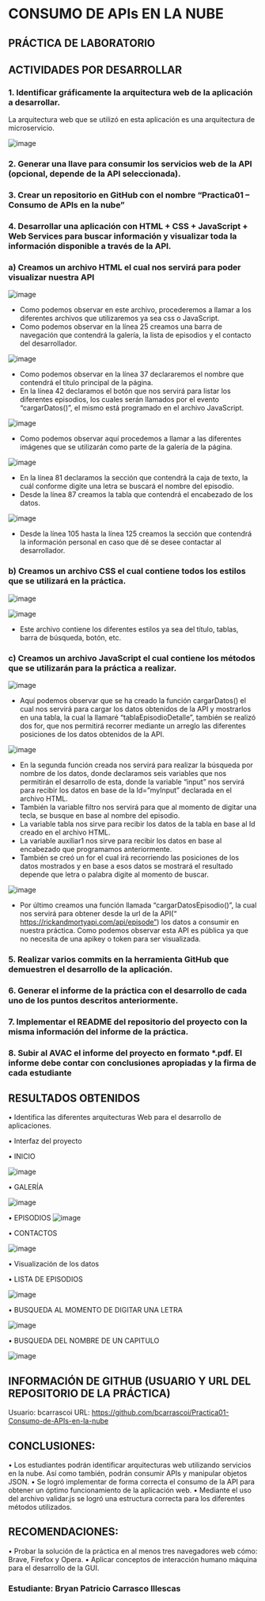 # CONSUMO DE APIs EN LA NUBE
## PRÁCTICA DE LABORATORIO
## ACTIVIDADES POR DESARROLLAR
### 1.	Identificar gráficamente la arquitectura web de la aplicación a desarrollar.
La arquitectura web que se utilizó en esta aplicación es una arquitectura de microservicio.

![image](https://user-images.githubusercontent.com/56461202/114565087-91031f00-9c36-11eb-83d5-364a32ce43dd.png)

### 2. Generar una llave para consumir los servicios web de la API (opcional, depende de la API seleccionada).
### 3.	Crear un repositorio en GitHub con el nombre “Practica01 – Consumo de APIs en la nube”

### 4. Desarrollar una aplicación con HTML + CSS + JavaScript + Web Services para buscar información y visualizar toda la información disponible a través de la API.

### a)	Creamos un archivo HTML el cual nos servirá para poder visualizar nuestra API
![image](https://user-images.githubusercontent.com/56461202/114965048-7945b980-9e35-11eb-8a4c-4bfab0a2b408.png)

-	Como podemos observar en este archivo, procederemos a llamar a los diferentes archivos que utilizaremos ya sea css o JavaScript.
-	Como podemos observar en la línea 25 creamos una barra de navegación que contendrá la galería, la lista de episodios y el contacto del desarrollador.

![image](https://user-images.githubusercontent.com/56461202/114965089-8bbff300-9e35-11eb-8a67-87594ef46533.png)

-	Como podemos observar en la línea 37 declararemos el nombre que contendrá el título principal de la página.
-	En la línea 42 declaramos el botón que nos servirá para listar los diferentes episodios, los cuales serán llamados por el evento “cargarDatos()”, el mismo está programado en el archivo JavaScript.

![image](https://user-images.githubusercontent.com/56461202/114965140-a2664a00-9e35-11eb-910d-4d229fe66088.png)

-	Como podemos observar aquí procedemos a llamar a las diferentes imágenes que se utilizarán como parte de la galería de la página.

![image](https://user-images.githubusercontent.com/56461202/114965164-abefb200-9e35-11eb-897a-fe7eea5cedd5.png)

-	En la línea 81 declaramos la sección que contendrá la caja de texto, la cuál conforme digite una letra se buscará el nombre del episodio.
-	Desde la línea 87 creamos la tabla que contendrá el encabezado de los datos.

![image](https://user-images.githubusercontent.com/56461202/114965174-b3af5680-9e35-11eb-8e68-31deb425a069.png)

-	Desde la línea 105 hasta la línea 125 creamos la sección que contendrá la información personal en   caso que dé se desee contactar al desarrollador.



### b)	Creamos un archivo CSS el cual contiene todos los estilos que se utilizará en la práctica.

![image](https://user-images.githubusercontent.com/56461202/114965188-bf9b1880-9e35-11eb-95c4-3643a940e3cb.png)

![image](https://user-images.githubusercontent.com/56461202/114965194-c1fd7280-9e35-11eb-8058-f1a2005815e5.png)

-	Este archivo contiene los diferentes estilos ya sea del título, tablas, barra de búsqueda, botón, etc.

### c)	Creamos un archivo JavaScript el cual contiene los métodos que se utilizarán para la práctica a realizar.

![image](https://user-images.githubusercontent.com/56461202/114965209-c88bea00-9e35-11eb-8775-479fe443a840.png)

-	Aquí podemos observar que se ha creado la función cargarDatos() el cual nos servirá para cargar los datos obtenidos de la API y mostrarlos en una tabla, la cual la llamaré “tablaEpisodioDetalle”, también se realizó dos for, que nos permitirá recorrer mediante un arreglo las diferentes posiciones de los datos obtenidos de la API.

![image](https://user-images.githubusercontent.com/56461202/114965226-d0e42500-9e35-11eb-84f7-283b3706d255.png)

-	En la segunda función creada nos servirá para realizar la búsqueda por nombre de los datos, donde declaramos seis variables que nos permitirán el desarrollo de esta, donde la variable “input” nos servirá para recibir los datos en base de la Id=”myInput” declarada en el archivo HTML.
-	También la variable filtro nos servirá para que al momento de digitar una tecla, se busque en base al nombre del episodio.
-	La variable tabla nos sirve para recibir los datos de la tabla en base al Id creado en el archivo HTML.
-	La variable auxiliar1 nos sirve para recibir los datos en base al encabezado que programamos anteriormente.
-	También se creó un for el cual irá recorriendo las posiciones de los datos mostrados y en base a esos datos se mostrará el resultado depende que letra o palabra digite al momento de buscar.

![image](https://user-images.githubusercontent.com/56461202/114965249-db062380-9e35-11eb-8e7a-767767dcf79b.png)

-	Por último creamos una función llamada “cargarDatosEpisodio()”, la cual nos servirá para obtener desde la url de la API(“ https://rickandmortyapi.com/api/episode”) los datos a consumir en nuestra práctica. Como podemos observar esta API es pública ya que no necesita de una apikey o token para ser visualizada.

### 5. Realizar varios commits en la herramienta GitHub que demuestren el desarrollo de la aplicación.
### 6. Generar el informe de la práctica con el desarrollo de cada uno de los puntos descritos anteriormente.
### 7. Implementar el README del repositorio del proyecto con la misma información del informe de la práctica.
### 8. Subir al AVAC el informe del proyecto en formato *.pdf. El informe debe contar con conclusiones apropiadas y la firma de cada estudiante

## RESULTADOS OBTENIDOS

•	Identifica las diferentes arquitecturas Web para el desarrollo de aplicaciones.

•	Interfaz del proyecto

• INICIO

![image](https://user-images.githubusercontent.com/56461202/114965274-e5282200-9e35-11eb-87c8-8434ada8f974.png)

• GALERÍA 

![image](https://user-images.githubusercontent.com/56461202/114965297-f2dda780-9e35-11eb-924a-54151af8c65b.png)


• EPISODIOS
![image](https://user-images.githubusercontent.com/56461202/114965315-f96c1f00-9e35-11eb-8bdf-e22e0cb2044d.png)


• CONTACTOS

![image](https://user-images.githubusercontent.com/56461202/114965334-00932d00-9e36-11eb-82a8-fcb74df813db.png)

•	Visualización de los datos


• LISTA DE EPISODIOS

![image](https://user-images.githubusercontent.com/56461202/114965360-0e48b280-9e36-11eb-9745-a6a60fc70f07.png)

• BUSQUEDA AL MOMENTO DE DIGITAR UNA LETRA

![image](https://user-images.githubusercontent.com/56461202/114965406-215b8280-9e36-11eb-8ff9-0cf6c5bee5fb.png)

• BUSQUEDA DEL NOMBRE DE UN CAPITULO

![image](https://user-images.githubusercontent.com/56461202/114965427-2c161780-9e36-11eb-9028-23246c6e7bd1.png)

## INFORMACIÓN DE GITHUB (USUARIO Y URL DEL REPOSITORIO DE LA PRÁCTICA)

Usuario: bcarrascoi
URL: https://github.com/bcarrascoi/Practica01-Consumo-de-APIs-en-la-nube

## CONCLUSIONES:
•	Los estudiantes podrán identificar arquitecturas web utilizando servicios en la nube. Así como también, podrán consumir APIs y manipular objetos JSON.
•	Se logró implementar de forma correcta el consumo de la API para obtener un óptimo funcionamiento de la aplicación web.
•	Mediante el uso del archivo validar.js se logró una estructura correcta para los diferentes métodos utilizados.

## RECOMENDACIONES:

•	Probar la solución de la práctica en al menos tres navegadores web cómo: Brave, Firefox y Opera.
•	Aplicar conceptos de interacción humano máquina para el desarrollo de la GUI.


### Estudiante: Bryan Patricio Carrasco Illescas









